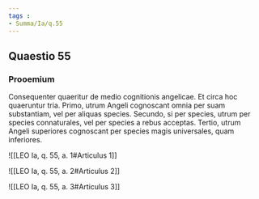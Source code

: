 ```yaml
---
tags : 
- Summa/Ia/q.55
---
```


## Quaestio 55

### Prooemium

Consequenter quaeritur de medio cognitionis angelicae. Et circa hoc quaeruntur tria. Primo, utrum Angeli cognoscant omnia per suam substantiam, vel per aliquas species. Secundo, si per species, utrum per species connaturales, vel per species a rebus acceptas. Tertio, utrum Angeli superiores cognoscant per species magis universales, quam inferiores.

![[LEO Ia, q. 55, a. 1#Articulus 1]]

![[LEO Ia, q. 55, a. 2#Articulus 2]]

![[LEO Ia, q. 55, a. 3#Articulus 3]]


